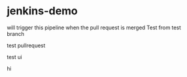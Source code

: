 # jenkins-demo
will trigger this pipeline when the pull request is merged
Test from test branch

test
pullrequest

test
ui


hi







